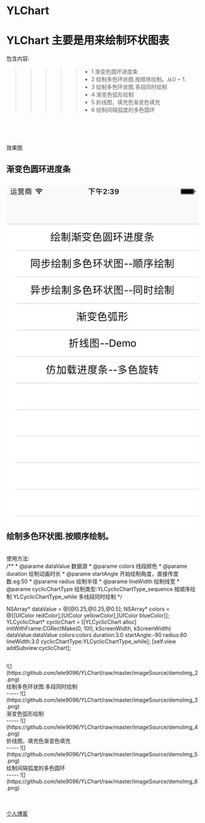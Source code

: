 # YLChart
YLChart  主要是用来绘制环状图表
===
包含内容:<br> 
>>>>>* 1 渐变色圆环进度条<br>
>>>>>* 2 绘制多色环状图.按顺序绘制。从0 ~ 1.<br>
>>>>>* 3 绘制多色环状图.多段同时绘制<br>
>>>>>* 4 渐变色弧形绘制<br>
>>>>>* 5 折线图，填充色渐变色填充<br>
>>>>>* 6 绘制间隔弧度的多色圆环<br>
<br>
<br>
<br>

效果图
##

渐变色圆环进度条 <br>
-----
 ![](https://github.com/lele9096/YLChart/raw/master/imageSource/demoImg_1.png)
 <br>
绘制多色环状图.按顺序绘制。 <br>
-----
<br>
使用方法:<br>
/**
* @parame dataValue  数据源
* @parame colors  线段颜色
* @parame duration  绘制动画时长
* @parame startAngle  开始绘制角度，直接传度数.eg:50
* @parame radius  绘制半径
* @parame lineWidth  绘制线宽
* @parame cyclicChartType  绘制类型:YLCyclicChartType_sequence 按顺序绘制 YLCyclicChartType_while  多线段同时绘制
*/

NSArray* dataValue = @[@0.25,@0.25,@0.5];
NSArray* colors = @[[UIColor redColor],[UIColor yellowColor],[UIColor blueColor]];
YLCyclicChart* cyclicChart = [[YLCyclicChart alloc] initWithFrame:CGRectMake(0, 100, kScreenWidth, kScreenWidth) dataValue:dataValue colors:colors duration:3.0 startAngle:-90 radius:80 lineWidth:3.0 cyclicChartType:YLCyclicChartType_while];
[self.view addSubview:cyclicChart];

<br>
![](https://github.com/lele9096/YLChart/raw/master/imageSource/demoImg_2.png)
<br>
绘制多色环状图.多段同时绘制 <br>
-----
![](https://github.com/lele9096/YLChart/raw/master/imageSource/demoImg_3.png)
<br>
渐变色弧形绘制 <br>
-----
![](https://github.com/lele9096/YLChart/raw/master/imageSource/demoImg_4.png)
<br>
折线图，填充色渐变色填充 <br>
-----
![](https://github.com/lele9096/YLChart/raw/master/imageSource/demoImg_5.png)
<br>
绘制间隔弧度的多色圆环 <br>
-----
![](https://github.com/lele9096/YLChart/raw/master/imageSource/demoImg_6.png)
<br>
<br>
<br>




[个人博客](http://blog.csdn.net/lele9096_bk )


